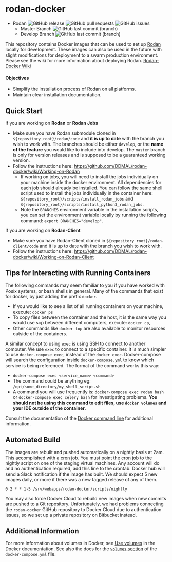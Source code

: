 # rodan-docker

- Rodan ![GitHub release](https://img.shields.io/github/release/ddmal/rodan) ![GitHub pull requests](https://img.shields.io/github/issues-pr/ddmal/rodan) ![GitHub issues](https://img.shields.io/github/issues/ddmal/rodan)
  - Master Branch ![GitHub last commit (branch)](https://img.shields.io/github/last-commit/ddmal/rodan/master)
  - Develop Branch ![GitHub last commit (branch)](https://img.shields.io/github/last-commit/ddmal/rodan/develop)

This repository contains Docker images that can be used to set up [Rodan](https://github.com/DDMAL/rodan) locally for development. These images can also be used in the future with slight modifications for deployment to a swarm production environment. Please see the wiki for more information about deploying Rodan. [Rodan-Docker Wiki](https://github.com/DDMAL/rodan-docker/wiki)

#### Objectives

- Simplify the installation process of Rodan on all platforms.
- Maintain clear installation documentation.

## Quick Start

If you are working on **Rodan** or **Rodan Jobs**

- Make sure you have Rodan submodule cloned in `${repository_root}/rodan/code` and **it is up to date** with the branch you wish to work with. The branches should be either `develop`, or the **name of the feature** you would like to include into develop. The `master` branch is only for version releases and is supposed to be a guaranteed working version.
- Follow the instructions here: https://github.com/DDMAL/rodan-docker/wiki/Working-on-Rodan
  - If working on jobs, you will need to install the jobs individually on your machine inside the docker environment. All dependencies for each job should already be installed. You can follow the same shell script used to install the jobs individually in the container here: `${repository_root}/scripts/install_rodan_jobs` and `${repository_root}/scripts/install_python3_rodan_jobs`.
  - Note the `BRANCHES` environment variable in the installation scripts, you can set the environment variable locally by running the following command: `export BRANCHES="develop"`.

If you are working on **Rodan-Client**

- Make sure you have Rodan-Client cloned in `${repository_root}/rodan-client/code` and it is up to date with the branch you wish to work with.
- Follow the instructions here: https://github.com/DDMAL/rodan-docker/wiki/Working-on-Rodan-Client

## Tips for Interacting with Running Containers

The following commands may seem familiar to you if you have worked with Posix systems, or bash shells in general. Many of the commands that exist for docker, by just adding the prefix `docker`.

- If you would like to see a list of all running containers on your machine, execute: `docker ps`
- To copy files between the container and the host, it is the same way you would use scp between different computers, execute: `docker cp`,
- Other commands like `docker top` are also available to monitor resources outside of the containers.

A similar concept to using `exec` is using SSH to connect to another computer. We use `exec` to connect to a specific container. It is much simpler to use `docker-compose exec`, instead of the `docker exec`. Docker-compose will search the configuration inside `docker-compose.yml` to know which service is being referenced. The format of the command works this way:

- `docker-compose exec <service_name> <command>`
- The command could be anything eg: `/opt/some_directory/my_shell_script.sh`
- A command you will use frequently is: `docker-compose exec rodan bash` or `docker-compose exec celery bash` for investigating problems. **You should not be using this command to edit files, use `docker volumes` and your IDE outside of the container.**

Consult the documentation of the [Docker command line](https://docs.docker.com/engine/reference/commandline/cli/) for additional information.

## Automated Build

The images are rebuilt and pushed automatically on a nightly basis at 2am. This accomplished with a cron job. You must point the cron job to the nightly script on one of the staging virtual machines. Any account will do and no authentication required, add this line to the crontab. Docker hub will send a Slack notification if the image has built. We should expect 5 new images daily, or more if there was a new tagged release of any of them.

```shell
0 2 * * 1-5 /srv/webapps/rodan-docker/scripts/nightly
```

You may also force Docker Cloud to rebuild new images when new commits are pushed to a Git repository. Unfortunately, we had problems connecting the `rodan-docker` GitHub repository to Docker Cloud due to authentication issues, so we set up a private repository on Bitbucket instead.

## Additional Information

For more information about volumes in Docker, see [Use volumes](https://docs.docker.com/engine/admin/volumes/volumes/) in the Docker documentation. See also the docs for the [`volumes` section](https://docs.docker.com/compose/compose-file/#volumes) of the `docker-compose.yml` file.
